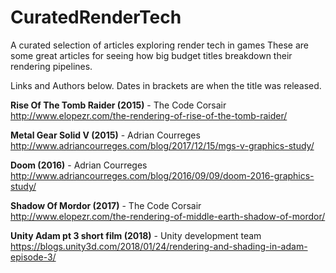 # CuratedRenderTech
A curated selection of articles exploring render tech in games
These are some great articles for seeing how big budget titles breakdown their rendering pipelines.  

Links and Authors below. Dates in brackets are when the title was released.

**Rise Of The Tomb Raider (2015)** - The Code Corsair\
http://www.elopezr.com/the-rendering-of-rise-of-the-tomb-raider/

**Metal Gear Solid V (2015)** - Adrian Courreges\
http://www.adriancourreges.com/blog/2017/12/15/mgs-v-graphics-study/

**Doom (2016)** - Adrian Courreges\
http://www.adriancourreges.com/blog/2016/09/09/doom-2016-graphics-study/

**Shadow Of Mordor (2017)** - The Code Corsair\
http://www.elopezr.com/the-rendering-of-middle-earth-shadow-of-mordor/

**Unity Adam pt 3 short film (2018)** - Unity development team\
https://blogs.unity3d.com/2018/01/24/rendering-and-shading-in-adam-episode-3/
